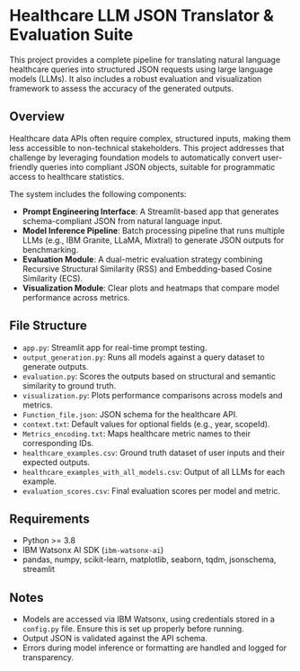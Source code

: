 
# Healthcare LLM JSON Translator & Evaluation Suite

This project provides a complete pipeline for translating natural language healthcare queries into structured JSON requests using large language models (LLMs). It also includes a robust evaluation and visualization framework to assess the accuracy of the generated outputs.

## Overview

Healthcare data APIs often require complex, structured inputs, making them less accessible to non-technical stakeholders. This project addresses that challenge by leveraging foundation models to automatically convert user-friendly queries into compliant JSON objects, suitable for programmatic access to healthcare statistics.

The system includes the following components:

- **Prompt Engineering Interface**: A Streamlit-based app that generates schema-compliant JSON from natural language input.
- **Model Inference Pipeline**: Batch processing pipeline that runs multiple LLMs (e.g., IBM Granite, LLaMA, Mixtral) to generate JSON outputs for benchmarking.
- **Evaluation Module**: A dual-metric evaluation strategy combining Recursive Structural Similarity (RSS) and Embedding-based Cosine Similarity (ECS).
- **Visualization Module**: Clear plots and heatmaps that compare model performance across metrics.

## File Structure

- `app.py`: Streamlit app for real-time prompt testing.
- `output_generation.py`: Runs all models against a query dataset to generate outputs.
- `evaluation.py`: Scores the outputs based on structural and semantic similarity to ground truth.
- `visualization.py`: Plots performance comparisons across models and metrics.
- `Function_file.json`: JSON schema for the healthcare API.
- `context.txt`: Default values for optional fields (e.g., year, scopeId).
- `Metrics_encoding.txt`: Maps healthcare metric names to their corresponding IDs.
- `healthcare_examples.csv`: Ground truth dataset of user inputs and their expected outputs.
- `healthcare_examples_with_all_models.csv`: Output of all LLMs for each example.
- `evaluation_scores.csv`: Final evaluation scores per model and metric.

## Requirements

- Python >= 3.8
- IBM Watsonx AI SDK (`ibm-watsonx-ai`)
- pandas, numpy, scikit-learn, matplotlib, seaborn, tqdm, jsonschema, streamlit


## Notes

- Models are accessed via IBM Watsonx, using credentials stored in a `config.py` file. Ensure this is set up properly before running.
- Output JSON is validated against the API schema.
- Errors during model inference or formatting are handled and logged for transparency.

